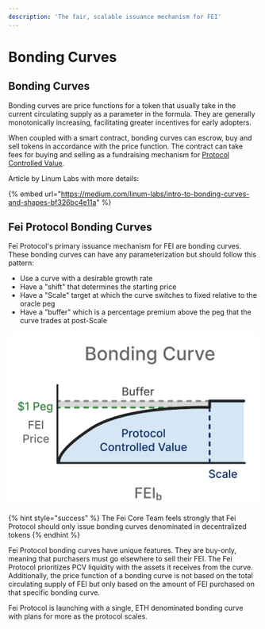 ```yaml
---
description: 'The fair, scalable issuance mechanism for FEI'
---
```


# Bonding Curves

## Bonding Curves

Bonding curves are price functions for a token that usually take in the current circulating supply as a parameter in the formula. They are generally monotonically increasing, facilitating greater incentives for early adopters.

When coupled with a smart contract, bonding curves can escrow, buy and sell tokens in accordance with the price function. The contract can take fees for buying and selling as a fundraising mechanism for [Protocol Controlled Value](../protocol-controlled-value/). 

Article by Linum Labs with more details:

{% embed url="https://medium.com/linum-labs/intro-to-bonding-curves-and-shapes-bf326bc4e11a" %}



## Fei Protocol Bonding Curves

Fei Protocol's primary issuance mechanism for FEI are bonding curves. These bonding curves can have any parameterization but should follow this pattern:

* Use a curve with a desirable growth rate
* Have a "shift" that determines the starting price
* Have a "Scale" target at which the curve switches to fixed relative to the oracle peg
* Have a "buffer" which is a percentage premium above the peg that the curve trades at post-Scale

![](../../.gitbook/assets/screen-shot-2021-02-13-at-7.34.17-pm.png)

{% hint style="success" %}
The Fei Core Team feels strongly that Fei Protocol should only issue bonding curves denominated in decentralized tokens
{% endhint %}

Fei Protocol bonding curves have unique features. They are buy-only, meaning that purchasers must go elsewhere to sell their FEI. The Fei Protocol prioritizes PCV liquidity with the assets it receives from the curve. Additionally, the price function of a bonding curve is not based on the total circulating supply of FEI but only based on the amount of FEI purchased on that specific bonding curve.

Fei Protocol is launching with a single, ETH denominated bonding curve with plans for more as the protocol scales.


